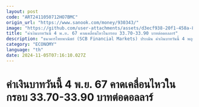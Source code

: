 ```yaml
---
layout: post
code: "ART2411050712HO7BMC"
origin_url: "https://www.sanook.com/money/930343/"
image: "https://github.com/user-attachments/assets/d3ecf938-20f1-458a-801d-0e67535f2511"
title: "ค่าเงินบาทวันนี้ 4 พ.ย. 67 คาดเคลื่อนไหวในกรอบ 33.70-33.90 บาทต่อดอลลาร์"
description: "ธนาคารไทยพาณิชย์ (SCB Financial Markets) ประเมิน ค่าเงินบาทวันนี้ 4 พฤศจิกายน 2567 คาดเคลื่อนไหวในกรอบ 33.70-33.90 บาทต่อดอลลาร์"
category: "ECONOMY"
language: "th"
date: 2024-11-05T07:16:10.027Z
---
```


# ค่าเงินบาทวันนี้ 4 พ.ย. 67 คาดเคลื่อนไหวในกรอบ 33.70-33.90 บาทต่อดอลลาร์